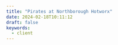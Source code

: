 ```yaml
---
title: "Pirates at Northborough Hotworx"
date: 2024-02-18T10:11:12
draft: false
keywords:
  - client
---
```

